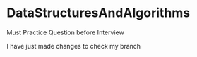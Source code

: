 # DataStructuresAndAlgorithms
Must Practice Question before Interview

I have just made changes to check my branch
